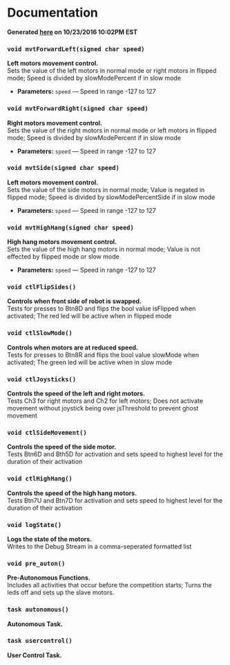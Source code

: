 # Documentation #
**Generated [here](https://delight-im.github.io/Javadoc-to-Markdown/) on 10/23/2016 10:02PM EST**

### `void mvtForwardLeft(signed char speed)` ###
  **Left motors movement control.**  
  Sets the value of the left motors in normal mode or right motors in flipped mode; Speed is divided by slowModePercent if in slow mode
  * **Parameters:** `speed` — Speed in range -127 to 127

### `void mvtForwardRight(signed char speed)` ###
  **Right motors movement control.**  
  Sets the value of the right motors in normal mode or left motors in flipped mode; Speed is divided by slowModePercent if in slow mode
  * **Parameters:** `speed` — Speed in range -127 to 127

### `void mvtSide(signed char speed)` ###
  **Left motors movement control.**  
  Sets the value of the side motors in normal mode; Value is negated in flipped mode; Speed is divided by slowModePercentSide if in slow mode
  * **Parameters:** `speed` — Speed in range -127 to 127

### `void mvtHighHang(signed char speed)` ###
  **High hang motors movement control.**  
  Sets the value of the high hang motors in normal mode; Value is not effected by flipped mode or slow mode
  * **Parameters:** `speed` — Speed in range -127 to 127

### `void ctlFlipSides()` ###
  **Controls when front side of robot is swapped.**  
  Tests for presses to Btn8D and flips the bool value isFlipped when activated; The red led will be active when in flipped mode

### `void ctlSlowMode()` ###
  **Controls when motors are at reduced speed.**  
  Tests for presses to Btn8R and flips the bool value slowMode when activated; The green led will be active when in slow mode

### `void ctlJoysticks()` ###
  **Controls the speed of the left and right motors.**  
  Tests Ch3 for right motors and Ch2 for left motors; Does not activate movement without joystick being over jsThreshold to prevent ghost movement

### `void ctlSideMovement()` ###
  **Controls the speed of the side motor.**  
  Tests Btn6D and Bth5D for activation and sets speed to highest level for the duration of their activation

### `void ctlHighHang()` ###
  **Controls the speed of the high hang motors.**  
  Tests Btn7U and Btn7D for activation and sets speed to highest level for the duration of their activation

### `void logState()` ###
  **Logs the state of the motors.**  
  Writes to the Debug Stream in a comma-seperated formatted list

### `void pre_auton()` ###
  **Pre-Autonomous Functions.**  
  Includes all activities that occur before the competition starts; Turns the leds off and sets up the slave motors.

### `task autonomous()` ###
  **Autonomous Task.**

### `task usercontrol()` ###
  **User Control Task.**
